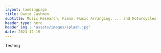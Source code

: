 ```yaml
---
layout: landingpage
title: David Cashman
subtitle: Music Research, Piano, Music Arranging, ... and Motorcycles
header_type: hero
header_img : "assets/images/splash.jpg"
date: 2023-12-19
---
```


Testing
 
